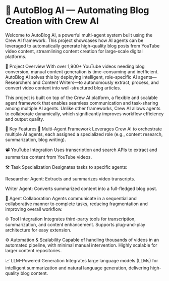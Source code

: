 # 🧠 AutoBlog AI — Automating Blog Creation with Crew AI


Welcome to AutoBlog AI, a powerful multi-agent system built using the Crew AI framework. This project showcases how AI agents can be leveraged to automatically generate high-quality blog posts from YouTube video content, streamlining content creation for large-scale digital platforms.

🚀 Project Overview
With over 1,900+ YouTube videos needing blog conversion, manual content generation is time-consuming and inefficient. AutoBlog AI solves this by deploying intelligent, role-specific AI agents—Researchers and Content Writers—to autonomously extract, process, and convert video content into well-structured blog articles.

This project is built on top of the Crew AI platform, a flexible and scalable agent framework that enables seamless communication and task-sharing among multiple AI agents. Unlike other frameworks, Crew AI allows agents to collaborate dynamically, which significantly improves workflow efficiency and output quality.

🎯 Key Features
🤖 Multi-Agent Framework
Leverages Crew AI to orchestrate multiple AI agents, each assigned a specialized role (e.g., content research, summarization, blog writing).

📽️ YouTube Integration
Uses transcription and search APIs to extract and summarize content from YouTube videos.

🛠️ Task Specialization
Designates tasks to specific agents:

Researcher Agent: Extracts and summarizes video transcripts.

Writer Agent: Converts summarized content into a full-fledged blog post.

🔗 Agent Collaboration
Agents communicate in a sequential and collaborative manner to complete tasks, reducing fragmentation and improving overall workflow.

🌐 Tool Integration
Integrates third-party tools for transcription, summarization, and content enhancement. Supports plug-and-play architecture for easy extension.

⚙️ Automation & Scalability
Capable of handling thousands of videos in an automated pipeline, with minimal manual intervention. Highly scalable for larger content repositories.

📈 LLM-Powered Generation
Integrates large language models (LLMs) for intelligent summarization and natural language generation, delivering high-quality blog content.

